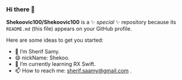 ### Hi there 👋


**Shekoovic100/Shekoovic100** is a ✨ _special_ ✨ repository because its `README.md` (this file) appears on your GitHub profile.

Here are some ideas to get you started:

- 🔭 I’m Sherif Samy.
- 😄 nickName: Shekoo.
- 🌱 I’m currently learning RX Swift.
- 📫 How to reach me: sherif.saamy@gmail.com .


